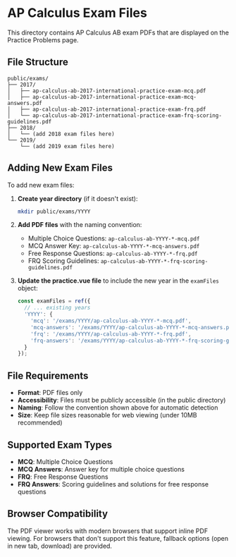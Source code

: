# AP Calculus Exam Files

This directory contains AP Calculus AB exam PDFs that are displayed on the Practice Problems page.

## File Structure

```
public/exams/
├── 2017/
│   ├── ap-calculus-ab-2017-international-practice-exam-mcq.pdf
│   ├── ap-calculus-ab-2017-international-practice-exam-mcq-answers.pdf
│   ├── ap-calculus-ab-2017-international-practice-exam-frq.pdf
│   └── ap-calculus-ab-2017-international-practice-exam-frq-scoring-guidelines.pdf
├── 2018/
│   └── (add 2018 exam files here)
└── 2019/
    └── (add 2019 exam files here)
```

## Adding New Exam Files

To add new exam files:

1. **Create year directory** (if it doesn't exist):
   ```bash
   mkdir public/exams/YYYY
   ```

2. **Add PDF files** with the naming convention:
   - Multiple Choice Questions: `ap-calculus-ab-YYYY-*-mcq.pdf`
   - MCQ Answer Key: `ap-calculus-ab-YYYY-*-mcq-answers.pdf`
   - Free Response Questions: `ap-calculus-ab-YYYY-*-frq.pdf`
   - FRQ Scoring Guidelines: `ap-calculus-ab-YYYY-*-frq-scoring-guidelines.pdf`

3. **Update the practice.vue file** to include the new year in the `examFiles` object:
   ```javascript
   const examFiles = ref({
     // ... existing years
     'YYYY': {
       'mcq': '/exams/YYYY/ap-calculus-ab-YYYY-*-mcq.pdf',
       'mcq-answers': '/exams/YYYY/ap-calculus-ab-YYYY-*-mcq-answers.pdf',
       'frq': '/exams/YYYY/ap-calculus-ab-YYYY-*-frq.pdf',
       'frq-answers': '/exams/YYYY/ap-calculus-ab-YYYY-*-frq-scoring-guidelines.pdf'
     }
   });
   ```

## File Requirements

- **Format**: PDF files only
- **Accessibility**: Files must be publicly accessible (in the public directory)
- **Naming**: Follow the convention shown above for automatic detection
- **Size**: Keep file sizes reasonable for web viewing (under 10MB recommended)

## Supported Exam Types

- **MCQ**: Multiple Choice Questions
- **MCQ Answers**: Answer key for multiple choice questions
- **FRQ**: Free Response Questions
- **FRQ Answers**: Scoring guidelines and solutions for free response questions

## Browser Compatibility

The PDF viewer works with modern browsers that support inline PDF viewing. For browsers that don't support this feature, fallback options (open in new tab, download) are provided.
